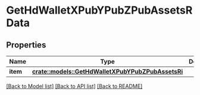 # GetHdWalletXPubYPubZPubAssetsRData

## Properties

Name | Type | Description | Notes
------------ | ------------- | ------------- | -------------
**item** | [**crate::models::GetHdWalletXPubYPubZPubAssetsRi**](GetHDWalletXPubYPubZPubAssetsRI.md) |  | 

[[Back to Model list]](../README.md#documentation-for-models) [[Back to API list]](../README.md#documentation-for-api-endpoints) [[Back to README]](../README.md)


